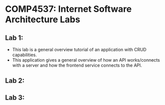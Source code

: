 # COMP4537: Internet Software Architecture Labs
## Lab 1:
- This lab is a general overview tutorial of an application with CRUD capabilities.
- This application gives a general overview of how an API works/connects with a server and how the frontend service connects to the API.

## Lab 2:

## Lab 3:
